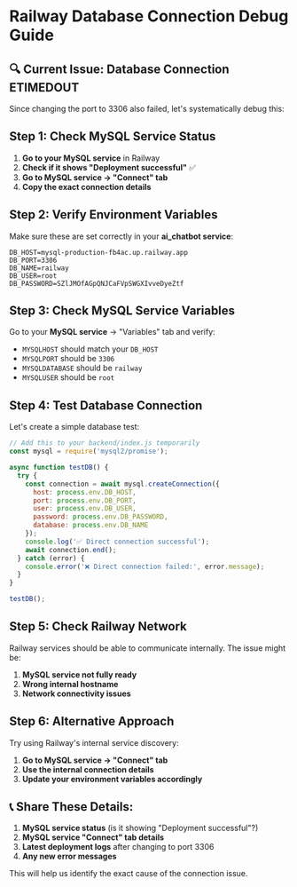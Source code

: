 # Railway Database Connection Debug Guide

## **🔍 Current Issue: Database Connection ETIMEDOUT**

Since changing the port to 3306 also failed, let's systematically debug this:

## **Step 1: Check MySQL Service Status**

1. **Go to your MySQL service** in Railway
2. **Check if it shows "Deployment successful"** ✅
3. **Go to MySQL service → "Connect" tab**
4. **Copy the exact connection details**

## **Step 2: Verify Environment Variables**

Make sure these are set correctly in your **ai_chatbot service**:

```
DB_HOST=mysql-production-fb4ac.up.railway.app
DB_PORT=3306
DB_NAME=railway
DB_USER=root
DB_PASSWORD=SZlJMOfAGpQNJCaFVpSWGXIvveDyeZtf
```

## **Step 3: Check MySQL Service Variables**

Go to your **MySQL service** → "Variables" tab and verify:
- `MYSQLHOST` should match your `DB_HOST`
- `MYSQLPORT` should be `3306`
- `MYSQLDATABASE` should be `railway`
- `MYSQLUSER` should be `root`

## **Step 4: Test Database Connection**

Let's create a simple database test:

```javascript
// Add this to your backend/index.js temporarily
const mysql = require('mysql2/promise');

async function testDB() {
  try {
    const connection = await mysql.createConnection({
      host: process.env.DB_HOST,
      port: process.env.DB_PORT,
      user: process.env.DB_USER,
      password: process.env.DB_PASSWORD,
      database: process.env.DB_NAME
    });
    console.log('✅ Direct connection successful');
    await connection.end();
  } catch (error) {
    console.error('❌ Direct connection failed:', error.message);
  }
}

testDB();
```

## **Step 5: Check Railway Network**

Railway services should be able to communicate internally. The issue might be:
1. **MySQL service not fully ready**
2. **Wrong internal hostname**
3. **Network connectivity issues**

## **Step 6: Alternative Approach**

Try using Railway's internal service discovery:
1. **Go to MySQL service → "Connect" tab**
2. **Use the internal connection details**
3. **Update your environment variables accordingly**

## **📞 Share These Details:**

1. **MySQL service status** (is it showing "Deployment successful"?)
2. **MySQL service "Connect" tab details**
3. **Latest deployment logs** after changing to port 3306
4. **Any new error messages**

This will help us identify the exact cause of the connection issue.
